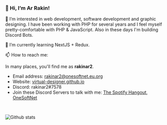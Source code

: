 ### 👋 Hi, I’m **Ar Rakin**!
👀 I’m interested in web development, software development and graphic designing. 
   I have been working with PHP for several years and I feel myself pretty-comfortable with PHP & JavaScript. Also in these days I'm building Discord Bots. 

🌱 I’m currently learning NextJS + Redux.

📫 How to reach me: 

In many places, you'll find me as **rakinar2**. 

 - Email address: rakinar2@onesoftnet.eu.org
 - Website: [virtual-designer.github.io](https://virtual-designer.github.io/)
 - Discord: rakinar2#7578
 - Join these Discord Servers to talk with me: [The Spotify Hangout](https://discord.gg/spotify), [OneSoftNet](https://discord.gg/pazm3tqYh5)

<br>

![Github stats](https://github-readme-stats.vercel.app/api?username=virtual-designer)


<!---
virtual-designer/virtual-designer is a ✨ special ✨ repository because its `README.md` (this file) appears on your GitHub profile.
You can click the Preview link to take a look at your changes.
--->

